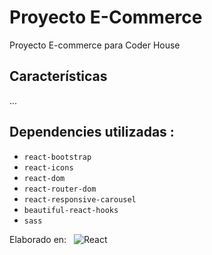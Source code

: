 # Proyecto E-Commerce

Proyecto E-commerce para Coder House

## Características
...


## Dependencies utilizadas :

*   `react-bootstrap`
*   `react-icons`
*   `react-dom`
*   `react-router-dom`
*   `react-responsive-carousel`
*   `beautiful-react-hooks`
*   `sass`

Elaborado en:  &nbsp; ![React](https://img.shields.io/badge/react-%2320232a.svg?style=for-the-badge&logo=react&logoColor=%2361DAFB)